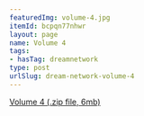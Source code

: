 ```yaml
---
featuredImg: volume-4.jpg
itemId: bcpqn77nhwr
layout: page
name: Volume 4
tags:
- hasTag: dreamnetwork
type: post
urlSlug: dream-network-volume-4
---
```

<a href="../files/Volume_4.zip" download>Volume 4 (.zip file, 6mb)</a>